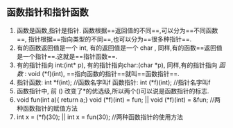 ## 函数指针和指针函数 ##

1. 函数是函数,指针是指针. 函数根据==返回值的不同==,可以分为==不同函数==, 指针根据==指向类型的不同==,也可以分为==很多种指针==.
2. 有的函数返回值是一个 int, 有的返回值是一个  char , 同样,有的函数==返回值是一个指针==.这就是==指针函数==.
3. 有的指针指向 int:(int* p), 有的指针指向char:(char *p), 同样,有的指针指向 *函数* : void (*f)(int), ==指向函数的指针==就叫==函数指针==.
4. 指针函数: int \*f(int);    //函数名字叫f
    函数指针: int (\*f)(int);    //指针名字叫f
5. 函数指针中, 前 () 改变了*的优选级,所以两个()可以说是函数指针的标志.
6. void fun(int a){ return a;}
     void (\*f)(int) = fun;    ||    void (\*f)(int) = &fun;  //两种函数指针的赋值方法
7. int x = (\*f)(30);    || int x = fun(30);    //两种函数指针的使用方法 